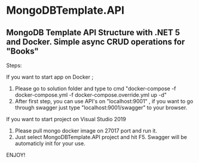# MongoDBTemplate.API
## MongoDB Template API Structure with .NET 5 and Docker. Simple async CRUD operations for "Books"

Steps:

If you want to start app on Docker ;

1. Please go to solution folder and type to cmd "docker-compose -f docker-compose.yml -f docker-compose.override.yml up -d"
2. After first step, you can use API's on "localhost:9001" , if you want to go through swagger just type "localhost:9001/swagger" to your browser.

If you want to start project on Visual Studio 2019

1. Please pull mongo docker image on 27017 port and run it.
2. Just select MongoDBTemplate.API project and hit F5. Swagger will be automaticly init for your use.

ENJOY!
